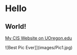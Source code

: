 # Hello
## World!

[My CIS Website on
UOregon.edu](http://pages.uoregon.edu/cahills/110/)

![Best Pic Ever]](images/Pic1.jpg)
